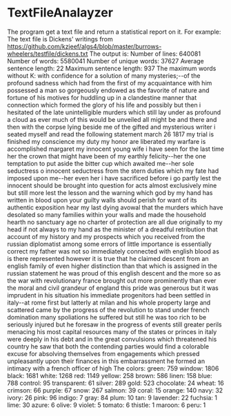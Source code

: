 # TextFileAnalayzer
The program get a text file and return a statistical report on it.
For example: 
The text file is Dickens' writings from https://github.com/kzjeef/algs4/blob/master/burrows-wheelers/testfile/dickens.txt
The output is:
Number of lines: 640081
Number of words: 5580041
Number of unique words: 37627
Average sentence length: 22
Maximum sentence length: 937
The maximum words without K: with confidence for a solution of many mysteries;--of the profound sadness which had from the first of my acquaintance with him possessed a man so gorgeously endowed as the favorite of nature and fortune of his motives for huddling up in a clandestine manner that connection which formed the glory of his life and possibly but then i hesitated of the late unintelligible murders which still lay under as profound a cloud as ever much of this would be unveiled all might be and there and then with the corpse lying beside me of the gifted and mysterious writer i seated myself and read the following statement march 26 1817 my trial is finished my conscience my duty my honor are liberated my warfare is accomplished margaret my innocent young wife i have seen for the last time her the crown that might have been of my earthly felicity--her the one temptation to put aside the bitter cup which awaited me--her sole seductress o innocent seductress from the stern duties which my fate had imposed upon me--her even her i have sacrificed before i go partly lest the innocent should be brought into question for acts almost exclusively mine but still more lest the lesson and the warning which god by my hand has written in blood upon your guilty walls should perish for want of its authentic exposition hear my last dying avowal that the murders which have desolated so many families within your walls and made the household hearth no sanctuary age no charter of protection are all due originally to my head if not always to my hand as the minister of a dreadful retribution that account of my history and my prospects which you received from the russian diplomatist among some errors of little importance is essentially correct my father was not so immediately connected with english blood as is there represented however it is true that he claimed descent from an english family of even higher distinction than that which is assigned in the russian statement he was proud of this english descent and the more so as the war with revolutionary france brought out more prominently than ever the moral and civil grandeur of england this pride was generous but it was imprudent in his situation his immediate progenitors had been settled in italy--at rome first but latterly at milan and his whole property large and scattered came by the progress of the revolution to stand under french domination many spoliations he suffered but still he was too rich to be seriously injured but he foresaw in the progress of events still greater perils menacing his most capital resources many of the states or princes in italy were deeply in his debt and in the great convulsions which threatened his country he saw that both the contending parties would find a colorable excuse for absolving themselves from engagements which pressed unpleasantly upon their finances in this embarrassment he formed an intimacy with a french officer of high
The colors:
green: 759
window: 1806
black: 1681
white: 1268
red: 1149
yellow: 258
brown: 586
linen: 158
blue: 788
control: 95
transparent: 61
silver: 289
gold: 523
chocolate: 24
wheat: 16
crimson: 66
purple: 67
snow: 267
salmon: 39
coral: 15
orange: 140
navy: 32
ivory: 26
pink: 96
indigo: 7
gray: 84
plum: 10
tan: 9
lavender: 22
fuchsia: 1
lime: 30
azure: 6
olive: 9
violet: 5
tomato: 6
thistle: 1
maroon: 6
peru: 1
